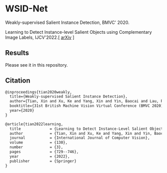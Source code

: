 

# WSID-Net

Weakly-supervised Salient Instance Detection, BMVC' 2020.

Learning to Detect Instance-level Salient Objects using Complementary Image Labels, IJCV'2022.[ [arXiv](https://arxiv.org/abs/2009.13898) ]



## Results
Please see it in this repository.



## Citation
```tex
@inproceedings{tian2020weakly,
  title={Weakly-supervised Salient Instance Detection},
  author={Tian, Xin and Xu, Ke and Yang, Xin and Yin, Baocai and Lau, Rynson WH},
  booktitle={31st British Machine Vision Virtual Conference (BMVC 2020)},
  year={2020}
}
```

```tex
@article{tian2022learning,
  title             = {Learning to Detect Instance-Level Salient Objects Using Complementary Image Labels},
  author            = {Tian, Xin and Xu, Ke and Yang, Xin and Yin, Baocai and Lau, Rynson WH},
  journal           = {International Journal of Computer Vision},
  volume            = {130},
  number            = {3},
  pages             = {729--746},
  year              = {2022},
  publisher         = {Springer}
}
```


